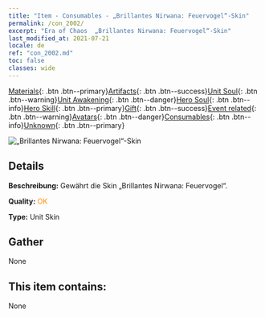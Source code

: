 ```yaml
---
title: "Item - Consumables - „Brillantes Nirwana: Feuervogel“-Skin"
permalink: /con_2002/
excerpt: "Era of Chaos  „Brillantes Nirwana: Feuervogel“-Skin"
last_modified_at: 2021-07-21
locale: de
ref: "con_2002.md"
toc: false
classes: wide
---
```

 [Materials](/ItemsDE/){: .btn .btn--primary}[Artifacts](/ItemsDE/Artifacts/){: .btn .btn--success}[Unit Soul](/ItemsDE/UnitSoul/){: .btn .btn--warning}[Unit Awakening](/ItemsDE/UnitAwakening/){: .btn .btn--danger}[Hero Soul](/ItemsDE/HeroSoul/){: .btn .btn--info}[Hero Skill](/ItemsDE/HeroSkill/){: .btn .btn--primary}[Gift](/ItemsDE/Gift/){: .btn .btn--success}[Event related](/ItemsDE/Events/){: .btn .btn--warning}[Avatars](/ItemsDE/Avatars/){: .btn .btn--danger}[Consumables](/ItemsDE/Consumables/){: .btn .btn--info}[Unknown](/ItemsDE/Unknown/){: .btn .btn--primary}

 ![„Brillantes Nirwana: Feuervogel“-Skin](/images/u/ti_fenghuangpifu.jpg)

## Details
 **Beschreibung:** Gewährt die Skin „Brillantes Nirwana: Feuervogel“.

 **Quality:** <span style="color: #FF8C00">OK</span>

 **Type:** Unit Skin

## Gather

  None

## This item contains:

  None

